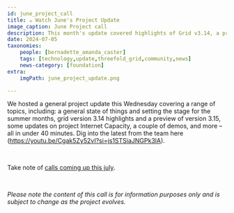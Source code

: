 ```yaml
---
id: june_project_call
title: ☕️ Watch June's Project Update
image_caption: June Project call
description: This month's update covered highlights of Grid v3.14, a preview of v3.15, Internet Capacity updates, demos, and more.
date: 2024-07-05
taxonomies:
    people: [bernadette_amanda_caster]
    tags: [technology,update,threefold_grid,community,news]
    news-category: [foundation]
extra:
    imgPath: june_project_update.png

---
```


We hosted a general project update this Wednesday covering a range of topics, including: a general state of things and setting the stage for the summer months, grid version 3.14 highlights and a preview of version 3.15, some updates on project Internet Capacity, a couple of demos, and more – all in under 40 minutes. Dig into the latest from the team here (https://youtu.be/Cgak5Zy52vI?si=js1STSiaJNGPk3lA).

<br/>

Take note of [calls coming up this july](https://forum.threefold.io/t/july-2024-threefold-community-call-schedule/4380).


<br/>

*Please note the content of this call is for information purposes only and is subject to change as the project evolves.*




